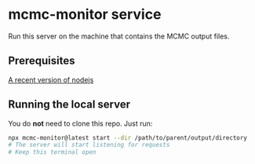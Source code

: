 # mcmc-monitor service

Run this server on the machine that contains the MCMC output files.

## Prerequisites

[A recent version of nodejs](https://nodejs.dev/en/learn/how-to-install-nodejs/)

## Running the local server

You do **not** need to clone this repo. Just run:

```bash
npx mcmc-monitor@latest start --dir /path/to/parent/output/directory
# The server will start listening for requests
# Keep this terminal open
```